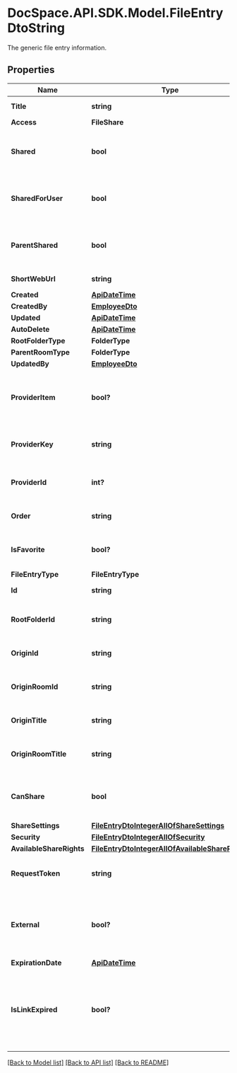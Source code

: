 # DocSpace.API.SDK.Model.FileEntryDtoString
The generic file entry information.

## Properties

Name | Type | Description | Notes
------------ | ------------- | ------------- | -------------
**Title** | **string** | The file entry title. | [optional] 
**Access** | **FileShare** |  | [optional] 
**Shared** | **bool** | Specifies if the file entry is shared via link or not. | [optional] 
**SharedForUser** | **bool** | Specifies if the file entry is shared for user or not. | [optional] 
**ParentShared** | **bool** | Indicates whether the parent entity is shared. | [optional] 
**ShortWebUrl** | **string** | The short Web URL. | [optional] 
**Created** | [**ApiDateTime**](ApiDateTime.md) |  | [optional] 
**CreatedBy** | [**EmployeeDto**](EmployeeDto.md) |  | [optional] 
**Updated** | [**ApiDateTime**](ApiDateTime.md) |  | [optional] 
**AutoDelete** | [**ApiDateTime**](ApiDateTime.md) |  | [optional] 
**RootFolderType** | **FolderType** |  | [optional] 
**ParentRoomType** | **FolderType** |  | [optional] 
**UpdatedBy** | [**EmployeeDto**](EmployeeDto.md) |  | [optional] 
**ProviderItem** | **bool?** | Specifies if the file entry provider is specified or not. | [optional] 
**ProviderKey** | **string** | The provider key of the file entry. | [optional] 
**ProviderId** | **int?** | The provider ID of the file entry. | [optional] 
**Order** | **string** | The order of the file entry. | [optional] 
**IsFavorite** | **bool?** | Specifies if the file is a favorite or not. | [optional] 
**FileEntryType** | **FileEntryType** |  | [optional] 
**Id** | **string** | The file entry ID. | [optional] 
**RootFolderId** | **string** | The root folder ID of the file entry. | [optional] 
**OriginId** | **string** | The origin ID of the file entry. | [optional] 
**OriginRoomId** | **string** | The origin room ID of the file entry. | [optional] 
**OriginTitle** | **string** | The origin title of the file entry. | [optional] 
**OriginRoomTitle** | **string** | The origin room title of the file entry. | [optional] 
**CanShare** | **bool** | Specifies if the file entry can be shared or not. | [optional] 
**ShareSettings** | [**FileEntryDtoIntegerAllOfShareSettings**](FileEntryDtoIntegerAllOfShareSettings.md) |  | [optional] 
**Security** | [**FileEntryDtoIntegerAllOfSecurity**](FileEntryDtoIntegerAllOfSecurity.md) |  | [optional] 
**AvailableShareRights** | [**FileEntryDtoIntegerAllOfAvailableShareRights**](FileEntryDtoIntegerAllOfAvailableShareRights.md) |  | [optional] 
**RequestToken** | **string** | The request token of the file entry. | [optional] 
**External** | **bool?** | Specifies if the folder can be accessed via an external link or not. | [optional] 
**ExpirationDate** | [**ApiDateTime**](ApiDateTime.md) |  | [optional] 
**IsLinkExpired** | **bool?** | Indicates whether the shareable link associated with the file or folder has expired. | [optional] 

[[Back to Model list]](../README.md#documentation-for-models) [[Back to API list]](../README.md#documentation-for-api-endpoints) [[Back to README]](../README.md)


